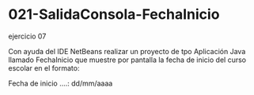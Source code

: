 # 021-SalidaConsola-FechaInicio
ejercicio 07 

Con ayuda del IDE NetBeans realizar un proyecto de tpo Aplicación Java llamado
FechaInicio que muestre por pantalla la fecha de inicio del curso escolar en el formato:

Fecha de inicio ....: dd/mm/aaaa

